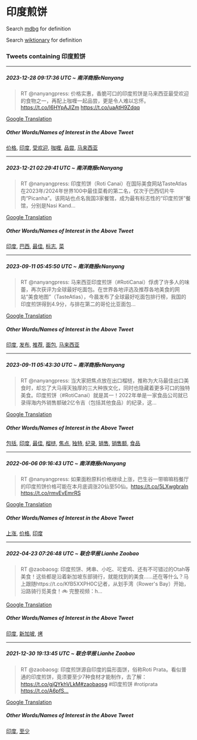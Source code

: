 # 印度煎饼

Search [mdbg](https://www.mdbg.net/chinese/dictionary?page=worddict&wdrst=0&wdqb=印度煎饼) for definition

Search [wiktionary](https://en.wiktionary.org/wiki/印度煎饼) for definition

### Tweets containing 印度煎饼

___
##### 2023-12-28 09:17:36 UTC ~ 南洋商报eNanyang
> RT @nanyangpress: 价格实惠，香脆可口的印度煎饼是马来西亚最受欢迎的食物之一，再配上咖喱一起品尝，更是令人难以忘怀。https://t.co/l6HYpAJIZm https://t.co/uaAtH9Zdqq

[Google Translation](https://translate.google.com/?hi=en&tab=TT&sl=zh-CN&tl=en&op=translate&text=RT+%40nanyangpress%3A+%E4%BB%B7%E6%A0%BC%E5%AE%9E%E6%83%A0%EF%BC%8C%E9%A6%99%E8%84%86%E5%8F%AF%E5%8F%A3%E7%9A%84%E5%8D%B0%E5%BA%A6%E7%85%8E%E9%A5%BC%E6%98%AF%E9%A9%AC%E6%9D%A5%E8%A5%BF%E4%BA%9A%E6%9C%80%E5%8F%97%E6%AC%A2%E8%BF%8E%E7%9A%84%E9%A3%9F%E7%89%A9%E4%B9%8B%E4%B8%80%EF%BC%8C%E5%86%8D%E9%85%8D%E4%B8%8A%E5%92%96%E5%96%B1%E4%B8%80%E8%B5%B7%E5%93%81%E5%B0%9D%EF%BC%8C%E6%9B%B4%E6%98%AF%E4%BB%A4%E4%BA%BA%E9%9A%BE%E4%BB%A5%E5%BF%98%E6%80%80%E3%80%82https%3A%2F%2Ft.co%2Fl6HYpAJIZm+https%3A%2F%2Ft.co%2FuaAtH9Zdqq)
##### Other Words/Names of Interest in the Above Tweet
[价格](价格.md), [印度](印度.md), [受欢迎](受欢迎.md), [咖喱](咖喱.md), [品尝](品尝.md), [马来西亚](马来西亚.md)
___
##### 2023-12-21 02:29:41 UTC ~ 南洋商报eNanyang
> RT @nanyangpress: 印度煎饼（Roti Canai）在国际美食网站TasteAtlas在2023年/2024年世界100中最佳菜肴的第二名，仅次于巴西切片牛肉“Picanha”。该网站也点名我国3家餐馆，成为最有标志性的“印度煎饼”餐馆，分别是Nasi Kand…

[Google Translation](https://translate.google.com/?hi=en&tab=TT&sl=zh-CN&tl=en&op=translate&text=RT+%40nanyangpress%3A+%E5%8D%B0%E5%BA%A6%E7%85%8E%E9%A5%BC%EF%BC%88Roti+Canai%EF%BC%89%E5%9C%A8%E5%9B%BD%E9%99%85%E7%BE%8E%E9%A3%9F%E7%BD%91%E7%AB%99TasteAtlas%E5%9C%A82023%E5%B9%B4%2F2024%E5%B9%B4%E4%B8%96%E7%95%8C100%E4%B8%AD%E6%9C%80%E4%BD%B3%E8%8F%9C%E8%82%B4%E7%9A%84%E7%AC%AC%E4%BA%8C%E5%90%8D%EF%BC%8C%E4%BB%85%E6%AC%A1%E4%BA%8E%E5%B7%B4%E8%A5%BF%E5%88%87%E7%89%87%E7%89%9B%E8%82%89%E2%80%9CPicanha%E2%80%9D%E3%80%82%E8%AF%A5%E7%BD%91%E7%AB%99%E4%B9%9F%E7%82%B9%E5%90%8D%E6%88%91%E5%9B%BD3%E5%AE%B6%E9%A4%90%E9%A6%86%EF%BC%8C%E6%88%90%E4%B8%BA%E6%9C%80%E6%9C%89%E6%A0%87%E5%BF%97%E6%80%A7%E7%9A%84%E2%80%9C%E5%8D%B0%E5%BA%A6%E7%85%8E%E9%A5%BC%E2%80%9D%E9%A4%90%E9%A6%86%EF%BC%8C%E5%88%86%E5%88%AB%E6%98%AFNasi+Kand%E2%80%A6)
##### Other Words/Names of Interest in the Above Tweet
[印度](印度.md), [巴西](巴西.md), [最佳](最佳.md), [标志](标志.md), [菜](菜.md)
___
##### 2023-09-11 05:45:50 UTC ~ 南洋商报eNanyang
> RT @nanyangpress: 马来西亚印度煎饼（#RotiCanai）俘虏了许多人的味蕾，再次获评为全球最好吃面包。在世界各地评选及推荐各地美食的网站“美食地图”（TasteAtlas），今晨发布了全球最好吃面包排行榜，我国的印度煎饼得到4.9分，与排在第二的哥伦比亚面包…

[Google Translation](https://translate.google.com/?hi=en&tab=TT&sl=zh-CN&tl=en&op=translate&text=RT+%40nanyangpress%3A+%E9%A9%AC%E6%9D%A5%E8%A5%BF%E4%BA%9A%E5%8D%B0%E5%BA%A6%E7%85%8E%E9%A5%BC%EF%BC%88%23RotiCanai%EF%BC%89%E4%BF%98%E8%99%8F%E4%BA%86%E8%AE%B8%E5%A4%9A%E4%BA%BA%E7%9A%84%E5%91%B3%E8%95%BE%EF%BC%8C%E5%86%8D%E6%AC%A1%E8%8E%B7%E8%AF%84%E4%B8%BA%E5%85%A8%E7%90%83%E6%9C%80%E5%A5%BD%E5%90%83%E9%9D%A2%E5%8C%85%E3%80%82%E5%9C%A8%E4%B8%96%E7%95%8C%E5%90%84%E5%9C%B0%E8%AF%84%E9%80%89%E5%8F%8A%E6%8E%A8%E8%8D%90%E5%90%84%E5%9C%B0%E7%BE%8E%E9%A3%9F%E7%9A%84%E7%BD%91%E7%AB%99%E2%80%9C%E7%BE%8E%E9%A3%9F%E5%9C%B0%E5%9B%BE%E2%80%9D%EF%BC%88TasteAtlas%EF%BC%89%EF%BC%8C%E4%BB%8A%E6%99%A8%E5%8F%91%E5%B8%83%E4%BA%86%E5%85%A8%E7%90%83%E6%9C%80%E5%A5%BD%E5%90%83%E9%9D%A2%E5%8C%85%E6%8E%92%E8%A1%8C%E6%A6%9C%EF%BC%8C%E6%88%91%E5%9B%BD%E7%9A%84%E5%8D%B0%E5%BA%A6%E7%85%8E%E9%A5%BC%E5%BE%97%E5%88%B04.9%E5%88%86%EF%BC%8C%E4%B8%8E%E6%8E%92%E5%9C%A8%E7%AC%AC%E4%BA%8C%E7%9A%84%E5%93%A5%E4%BC%A6%E6%AF%94%E4%BA%9A%E9%9D%A2%E5%8C%85%E2%80%A6)
##### Other Words/Names of Interest in the Above Tweet
[印度](印度.md), [发布](发布.md), [推荐](推荐.md), [面包](面包.md), [马来西亚](马来西亚.md)
___
##### 2023-09-11 05:43:30 UTC ~ 南洋商报eNanyang
> RT @nanyangpress: 当大家把焦点放在出口榴梿，推称为大马最佳出口美食时，却忘了大马得天独厚的三大种族文化，同时也隐藏着更多可口的独特美食。印度煎饼（#RotiCanai）就是其一！2022年单是一家食品公司就已录得海内外销售额破2亿令吉（包括其他食品）的纪录，这…

[Google Translation](https://translate.google.com/?hi=en&tab=TT&sl=zh-CN&tl=en&op=translate&text=RT+%40nanyangpress%3A+%E5%BD%93%E5%A4%A7%E5%AE%B6%E6%8A%8A%E7%84%A6%E7%82%B9%E6%94%BE%E5%9C%A8%E5%87%BA%E5%8F%A3%E6%A6%B4%E6%A2%BF%EF%BC%8C%E6%8E%A8%E7%A7%B0%E4%B8%BA%E5%A4%A7%E9%A9%AC%E6%9C%80%E4%BD%B3%E5%87%BA%E5%8F%A3%E7%BE%8E%E9%A3%9F%E6%97%B6%EF%BC%8C%E5%8D%B4%E5%BF%98%E4%BA%86%E5%A4%A7%E9%A9%AC%E5%BE%97%E5%A4%A9%E7%8B%AC%E5%8E%9A%E7%9A%84%E4%B8%89%E5%A4%A7%E7%A7%8D%E6%97%8F%E6%96%87%E5%8C%96%EF%BC%8C%E5%90%8C%E6%97%B6%E4%B9%9F%E9%9A%90%E8%97%8F%E7%9D%80%E6%9B%B4%E5%A4%9A%E5%8F%AF%E5%8F%A3%E7%9A%84%E7%8B%AC%E7%89%B9%E7%BE%8E%E9%A3%9F%E3%80%82%E5%8D%B0%E5%BA%A6%E7%85%8E%E9%A5%BC%EF%BC%88%23RotiCanai%EF%BC%89%E5%B0%B1%E6%98%AF%E5%85%B6%E4%B8%80%EF%BC%812022%E5%B9%B4%E5%8D%95%E6%98%AF%E4%B8%80%E5%AE%B6%E9%A3%9F%E5%93%81%E5%85%AC%E5%8F%B8%E5%B0%B1%E5%B7%B2%E5%BD%95%E5%BE%97%E6%B5%B7%E5%86%85%E5%A4%96%E9%94%80%E5%94%AE%E9%A2%9D%E7%A0%B42%E4%BA%BF%E4%BB%A4%E5%90%89%EF%BC%88%E5%8C%85%E6%8B%AC%E5%85%B6%E4%BB%96%E9%A3%9F%E5%93%81%EF%BC%89%E7%9A%84%E7%BA%AA%E5%BD%95%EF%BC%8C%E8%BF%99%E2%80%A6)
##### Other Words/Names of Interest in the Above Tweet
[包括](包括.md), [印度](印度.md), [最佳](最佳.md), [榴梿](榴梿.md), [焦点](焦点.md), [独特](独特.md), [纪录](纪录.md), [销售](销售.md), [销售额](销售额.md), [食品](食品.md)
___
##### 2022-06-06 09:16:43 UTC ~ 南洋商报eNanyang
> RT @nanyangpress: 如果面粉原料价格继续上涨，巴生谷一带嘛嘛档餐厅的印度煎饼价格可能在本月底调涨20仙至50仙。https://t.co/5LXwgbraln https://t.co/rmvEvEmrRS

[Google Translation](https://translate.google.com/?hi=en&tab=TT&sl=zh-CN&tl=en&op=translate&text=RT+%40nanyangpress%3A+%E5%A6%82%E6%9E%9C%E9%9D%A2%E7%B2%89%E5%8E%9F%E6%96%99%E4%BB%B7%E6%A0%BC%E7%BB%A7%E7%BB%AD%E4%B8%8A%E6%B6%A8%EF%BC%8C%E5%B7%B4%E7%94%9F%E8%B0%B7%E4%B8%80%E5%B8%A6%E5%98%9B%E5%98%9B%E6%A1%A3%E9%A4%90%E5%8E%85%E7%9A%84%E5%8D%B0%E5%BA%A6%E7%85%8E%E9%A5%BC%E4%BB%B7%E6%A0%BC%E5%8F%AF%E8%83%BD%E5%9C%A8%E6%9C%AC%E6%9C%88%E5%BA%95%E8%B0%83%E6%B6%A820%E4%BB%99%E8%87%B350%E4%BB%99%E3%80%82https%3A%2F%2Ft.co%2F5LXwgbraln+https%3A%2F%2Ft.co%2FrmvEvEmrRS)
##### Other Words/Names of Interest in the Above Tweet
[上涨](上涨.md), [价格](价格.md), [印度](印度.md)
___
##### 2022-04-23 07:26:48 UTC ~ 联合早报 Lianhe Zaobao
> RT @zaobaosg: 印度煎饼、烤串、小吃、可爱鸡、还有不可错过的Otah等美食！这些都是沿着新加坡东部骑行，就能找到的美食……还在等什么？马上跟随https://t.co/KfB5XXPH0C记者，从划手湾（Rower's Bay）开始，沿路骑行觅美食！🚲 完整视频：h…

[Google Translation](https://translate.google.com/?hi=en&tab=TT&sl=zh-CN&tl=en&op=translate&text=RT+%40zaobaosg%3A+%E5%8D%B0%E5%BA%A6%E7%85%8E%E9%A5%BC%E3%80%81%E7%83%A4%E4%B8%B2%E3%80%81%E5%B0%8F%E5%90%83%E3%80%81%E5%8F%AF%E7%88%B1%E9%B8%A1%E3%80%81%E8%BF%98%E6%9C%89%E4%B8%8D%E5%8F%AF%E9%94%99%E8%BF%87%E7%9A%84Otah%E7%AD%89%E7%BE%8E%E9%A3%9F%EF%BC%81%E8%BF%99%E4%BA%9B%E9%83%BD%E6%98%AF%E6%B2%BF%E7%9D%80%E6%96%B0%E5%8A%A0%E5%9D%A1%E4%B8%9C%E9%83%A8%E9%AA%91%E8%A1%8C%EF%BC%8C%E5%B0%B1%E8%83%BD%E6%89%BE%E5%88%B0%E7%9A%84%E7%BE%8E%E9%A3%9F%E2%80%A6%E2%80%A6%E8%BF%98%E5%9C%A8%E7%AD%89%E4%BB%80%E4%B9%88%EF%BC%9F%E9%A9%AC%E4%B8%8A%E8%B7%9F%E9%9A%8Fhttps%3A%2F%2Ft.co%2FKfB5XXPH0C%E8%AE%B0%E8%80%85%EF%BC%8C%E4%BB%8E%E5%88%92%E6%89%8B%E6%B9%BE%EF%BC%88Rower%27s+Bay%EF%BC%89%E5%BC%80%E5%A7%8B%EF%BC%8C%E6%B2%BF%E8%B7%AF%E9%AA%91%E8%A1%8C%E8%A7%85%E7%BE%8E%E9%A3%9F%EF%BC%81%F0%9F%9A%B2+%E5%AE%8C%E6%95%B4%E8%A7%86%E9%A2%91%EF%BC%9Ah%E2%80%A6)
##### Other Words/Names of Interest in the Above Tweet
[印度](印度.md), [新加坡](新加坡.md), [烤](烤.md)
___
##### 2021-12-30 19:13:45 UTC ~ 联合早报 Lianhe Zaobao
> RT @zaobaosg: 印度煎饼源自印度的扁形面饼，俗称Roti Prata。看似普通的印度煎饼，竟须要至少7种食材才能制作，去了解：https://t.co/gjQYkhVLkM#zaobaosg #印度煎饼 #rotiprata https://t.co/A6pfS…

[Google Translation](https://translate.google.com/?hi=en&tab=TT&sl=zh-CN&tl=en&op=translate&text=RT+%40zaobaosg%3A+%E5%8D%B0%E5%BA%A6%E7%85%8E%E9%A5%BC%E6%BA%90%E8%87%AA%E5%8D%B0%E5%BA%A6%E7%9A%84%E6%89%81%E5%BD%A2%E9%9D%A2%E9%A5%BC%EF%BC%8C%E4%BF%97%E7%A7%B0Roti+Prata%E3%80%82%E7%9C%8B%E4%BC%BC%E6%99%AE%E9%80%9A%E7%9A%84%E5%8D%B0%E5%BA%A6%E7%85%8E%E9%A5%BC%EF%BC%8C%E7%AB%9F%E9%A1%BB%E8%A6%81%E8%87%B3%E5%B0%917%E7%A7%8D%E9%A3%9F%E6%9D%90%E6%89%8D%E8%83%BD%E5%88%B6%E4%BD%9C%EF%BC%8C%E5%8E%BB%E4%BA%86%E8%A7%A3%EF%BC%9Ahttps%3A%2F%2Ft.co%2FgjQYkhVLkM%23zaobaosg+%23%E5%8D%B0%E5%BA%A6%E7%85%8E%E9%A5%BC+%23rotiprata+https%3A%2F%2Ft.co%2FA6pfS%E2%80%A6)
##### Other Words/Names of Interest in the Above Tweet
[印度](印度.md), [至少](至少.md)
